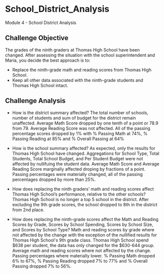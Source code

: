 # School_District_Analysis
Module 4 - School District Analysis

## Challenge Objective
The grades of the ninth graders at Thomas High School have been changed. After assessing the situation with the school superintendent and Maria, you decide the best approach is to:

* Replace the ninth-grade math and reading scores from Thomas High School.
* Keep all other data associated with the ninth-grade students and Thomas High School intact.

## Challenge Analysis
* How is the district summary affected?
	The total number of schools, number of students and sum of budget for the district remain unaffected. Average Math Score dropped by one tenth of a point or 78.9 from 79. Average Reading Score was not affected. All of the passing percentage scores dropped by 1% with % Passing Math at 74%, % Passing Reading at 85% and % Overall Passing at 64%

* How is the school summary affected?
	As expected, only the results for Thomas High School have changed. Aggregations for School Type, Total Students, Total School Budget, and Per Student Budget were not affected by nullifuing the student data. Average Math Score and Average Reading Score marginally affected droping by fractions of a point. Passing percentages were materially changed, all of the passing percentages dropped by more than 25%.

* How does replacing the ninth graders’ math and reading scores affect Thomas High School’s performance, relative to the other schools?
	Thomas High School is no longer a top 5 school in the district. After excluding the 9th grade scores, the school dropped to 8th in the district from 2nd place.

* How does replacing the ninth-grade scores affect the Math and Reading Scores by Grade, Scores by School Spending, Scores by School Size, and Scores by School Type? 
	Math and reading scores by grade where not affected by the change with the exception of the nullified results for Thomas High School's 9th grade class. Thomas High School spend $638 per student, the data has only changed for the $630-644 group. Average math and reading scores where not affected by the change. Passing percentages where materially lower. % Passing Math dropped 6% to 67%, % Passing Reading dropped 7% to 77% and % Overall Passing dropped 7% to 56%. 

